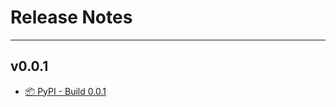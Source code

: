 # Release Notes

---

## v0.0.1

- [📦 PyPI - Build 0.0.1](https://github.com/FernandoCelmer/mkdocs/releases/tag/v0.0.1)
